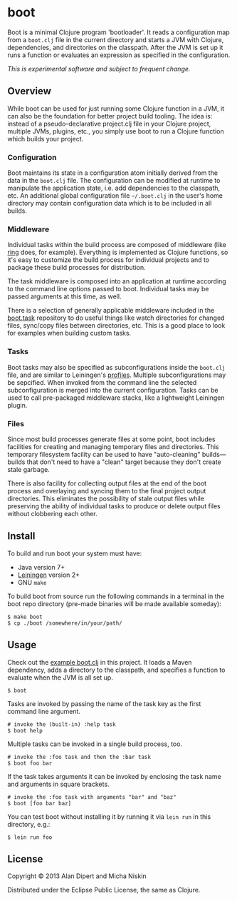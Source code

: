 # boot

Boot is a minimal Clojure program 'bootloader'.  It reads a
configuration map from a `boot.clj` file in the current directory
and starts a JVM with Clojure, dependencies, and directories
on the classpath. After the JVM is set up it runs a function
or evaluates an expression as specified in the configuration.

*This is experimental software and subject to frequent change.*

## Overview

While boot can be used for just running some Clojure function in a
JVM, it can also be the foundation for better project build tooling.
The idea is: instead of a pseudo-declarative project.clj file in
your Clojure project, multiple JVMs, plugins, etc., you simply use
boot to run a Clojure function which builds your project.

### Configuration

Boot maintains its state in a configuration atom initially
derived from the data in the `boot.clj` file. The configuration
can be modified at runtime to manipulate the application state,
i.e. add dependencies to the classpath, etc. An additional global
configuration file `~/.boot.clj` in the user's home directory may
contain configuration data which is to be included in all builds.

### Middleware

Individual tasks within the build process are composed of middleware
(like [ring](https://github.com/mmcgrana/ring) does, for example).
Everything is implemented as Clojure functions, so it's easy to
customize the build process for individual projects and to package
these build processes for distribution.

The task middleware is composed into an application at runtime
according to the command line options passed to boot. Individual
tasks may be passed arguments at this time, as well.

There is a selection of generally applicable middleware included
in the [boot.task](https://github.com/tailrecursion/boot.task)
repository to do useful things like watch directories for changed
files, sync/copy files between directories, etc. This is a good
place to look for examples when building custom tasks.

### Tasks

Boot tasks may also be specified as subconfigurations inside the
`boot.clj` file, and are similar to Leiningen's
[profiles](https://github.com/technomancy/leiningen/blob/master/doc/PROFILES.md).
Multiple subconfigurations may be sepcified. When invoked
from the command line the selected subconfiguration is merged
into the current configuration. Tasks can be used to call
pre-packaged middleware stacks, like a lightweight Leiningen
plugin.

### Files

Since most build processes generate files at some point, boot
includes facilities for creating and managing temporary files
and directories. This temporary filesystem facility can be used
to have "auto-cleaning" builds&mdash;builds that don't need to have
a "clean" target because they don't create stale garbage.

There is also facility for collecting output files at the end of
the boot process and overlaying and syncing them to the final
project output directories. This eliminates the possibility of
stale output files while preserving the ability of individual
tasks to produce or delete output files without clobbering each
other.

## Install

To build and run boot your system must have:
* Java version 7+
* [Leiningen](https://github.com/technomancy/leiningen) version 2+
* GNU `make`

To build boot from source run the following commands in a terminal
in the boot repo directory (pre-made binaries will be made available
someday):

    $ make boot
    $ cp ./boot /somewhere/in/your/path/

## Usage

Check out the [example boot.clj](https://github.com/tailrecursion/boot/blob/master/boot.clj)
in this project.  It loads a Maven dependency, adds a directory
to the classpath, and specifies a function to evaluate when the
JVM is all set up.

    $ boot

Tasks are invoked by passing the name of the task key as the
first command line argument.

    # invoke the (built-in) :help task
    $ boot help

Multiple tasks can be invoked in a single build process, too.

    # invoke the :foo task and then the :bar task
    $ boot foo bar

If the task takes arguments it can be invoked by enclosing the
task name and arguments in square brackets.

    # invoke the :foo task with arguments "bar" and "baz"
    $ boot [foo bar baz]

You can test boot without installing it by running it via `lein run`
in this directory, e.g.:

    $ lein run foo

## License

Copyright © 2013 Alan Dipert and Micha Niskin

Distributed under the Eclipse Public License, the same as Clojure.

